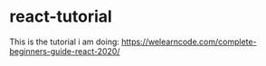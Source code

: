 # react-tutorial
This is the tutorial i am doing:
https://welearncode.com/complete-beginners-guide-react-2020/